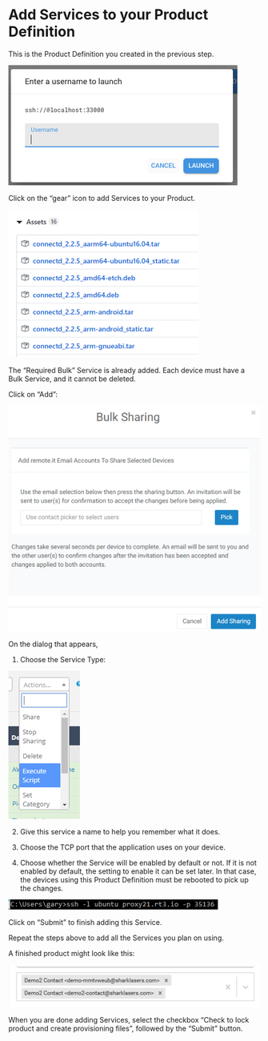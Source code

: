 # Add Services to your Product Definition

This is the Product Definition you created in the previous step.

![](../../.gitbook/assets/image%20%28367%29.png)

Click on the “gear” icon to add Services to your Product.

![](../../.gitbook/assets/image%20%28233%29.png)

The “Required Bulk” Service is already added. Each device must have a Bulk Service, and it cannot be deleted.

Click on “Add”:

![](../../.gitbook/assets/image%20%28136%29.png)

On the dialog that appears,

1. Choose the Service Type:

![](../../.gitbook/assets/image%20%28120%29.png)

2. Give this service a name to help you remember what it does.

3. Choose the TCP port that the application uses on your device.

4. Choose whether the Service will be enabled by default or not. If it is not enabled by default, the setting to enable it can be set later. In that case, the devices using this Product Definition must be rebooted to pick up the changes.

![](../../.gitbook/assets/image%20%28137%29.png)

Click on “Submit” to finish adding this Service.

Repeat the steps above to add all the Services you plan on using.

A finished product might look like this:

![](../../.gitbook/assets/image%20%2850%29.png)

When you are done adding Services, select the checkbox “Check to lock product and create provisioning files”, followed by the “Submit” button.

